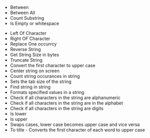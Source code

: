 + Between
+ Between All
+ Count Substring
+ Is Empty or whitespace
- Left Of Character
- Right OF Character
- Replace One occurrcy
- Reverse String
- Get String Size in bytes
- Truncate String
- Convert the first character to upper case
- Center string on screen
- Count string occurances in string
- Sets the tab size of the string
- Find string in string
- Formats specified values in a string
- Check if all characters in the string are alphanumeric
- Check if all characters in the string are in the alphabet
- Check if all characters in the string are digits
- Is lower
- Is upper
- Swaps cases, lower case becomes upper case and vice versa
- To title - Converts the first character of each word to upper case
